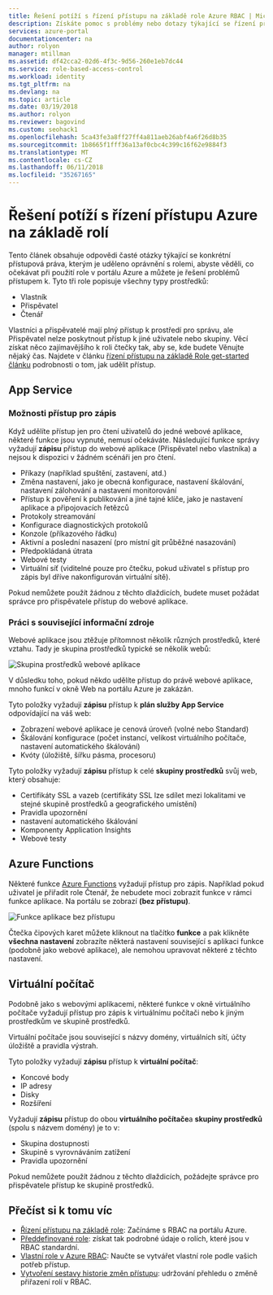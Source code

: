 ```yaml
---
title: Řešení potíží s řízení přístupu na základě role Azure RBAC | Microsoft Docs
description: Získáte pomoc s problémy nebo dotazy týkající se řízení přístupu na základě Role prostředky.
services: azure-portal
documentationcenter: na
author: rolyon
manager: mtillman
ms.assetid: df42cca2-02d6-4f3c-9d56-260e1eb7dc44
ms.service: role-based-access-control
ms.workload: identity
ms.tgt_pltfrm: na
ms.devlang: na
ms.topic: article
ms.date: 03/19/2018
ms.author: rolyon
ms.reviewer: bagovind
ms.custom: seohack1
ms.openlocfilehash: 5ca43fe3a8ff27ff4a811aeb26abf4a6f26d8b35
ms.sourcegitcommit: 1b8665f1fff36a13af0cbc4c399c16f62e9884f3
ms.translationtype: MT
ms.contentlocale: cs-CZ
ms.lasthandoff: 06/11/2018
ms.locfileid: "35267165"
---
```

# <a name="troubleshooting-azure-role-based-access-control"></a>Řešení potíží s řízení přístupu Azure na základě rolí 

Tento článek obsahuje odpovědi časté otázky týkající se konkrétní přístupová práva, kterým je uděleno oprávnění s rolemi, abyste věděli, co očekávat při použití role v portálu Azure a můžete je řešení problémů přístupem k. Tyto tři role popisuje všechny typy prostředků:

* Vlastník  
* Přispěvatel  
* Čtenář  

Vlastníci a přispěvatelé mají plný přístup k prostředí pro správu, ale Přispěvatel nelze poskytnout přístup k jiné uživatele nebo skupiny. Věcí získat něco zajímavějšího k roli čtečky tak, aby se, kde budete Věnujte nějaký čas. Najdete v článku [řízení přístupu na základě Role get-started článku](role-assignments-portal.md) podrobnosti o tom, jak udělit přístup.

## <a name="app-service"></a>App Service
### <a name="write-access-capabilities"></a>Možnosti přístup pro zápis
Když udělíte přístup jen pro čtení uživatelů do jedné webové aplikace, některé funkce jsou vypnuté, nemusí očekáváte. Následující funkce správy vyžadují **zápisu** přístup do webové aplikace (Přispěvatel nebo vlastníka) a nejsou k dispozici v žádném scénáři jen pro čtení.

* Příkazy (například spuštění, zastavení, atd.)
* Změna nastavení, jako je obecná konfigurace, nastavení škálování, nastavení zálohování a nastavení monitorování
* Přístup k pověření k publikování a jiné tajné klíče, jako je nastavení aplikace a připojovacích řetězců
* Protokoly streamování
* Konfigurace diagnostických protokolů
* Konzole (příkazového řádku)
* Aktivní a poslední nasazení (pro místní git průběžné nasazování)
* Předpokládaná útrata
* Webové testy
* Virtuální síť (viditelné pouze pro čtečku, pokud uživatel s přístup pro zápis byl dříve nakonfigurován virtuální sítě).

Pokud nemůžete použít žádnou z těchto dlaždicích, budete muset požádat správce pro přispěvatele přístup do webové aplikace.

### <a name="dealing-with-related-resources"></a>Práci s související informační zdroje
Webové aplikace jsou ztěžuje přítomnost několik různých prostředků, které vztahu. Tady je skupina prostředků typické se několik webů:

![Skupina prostředků webové aplikace](./media/troubleshooting/website-resource-model.png)

V důsledku toho, pokud někdo udělíte přístup do právě webové aplikace, mnoho funkcí v okně Web na portálu Azure je zakázán.

Tyto položky vyžadují **zápisu** přístup k **plán služby App Service** odpovídající na váš web:  

* Zobrazení webové aplikace je cenová úroveň (volné nebo Standard)  
* Škálování konfigurace (počet instancí, velikost virtuálního počítače, nastavení automatického škálování)  
* Kvóty (úložiště, šířku pásma, procesoru)  

Tyto položky vyžadují **zápisu** přístup k celé **skupiny prostředků** svůj web, který obsahuje:  

* Certifikáty SSL a vazeb (certifikáty SSL lze sdílet mezi lokalitami ve stejné skupině prostředků a geografického umístění)  
* Pravidla upozornění  
* nastavení automatického škálování  
* Komponenty Application Insights  
* Webové testy  

## <a name="azure-functions"></a>Azure Functions
Některé funkce [Azure Functions](../azure-functions/functions-overview.md) vyžadují přístup pro zápis. Například pokud uživatel je přiřadit role Čtenář, že nebudete moci zobrazit funkce v rámci funkce aplikace. Na portálu se zobrazí **(bez přístupu)**.

![Funkce aplikace bez přístupu](./media/troubleshooting/functionapps-noaccess.png)

Čtečka čipových karet můžete kliknout na tlačítko **funkce** a pak klikněte **všechna nastavení** zobrazíte některá nastavení související s aplikaci funkce (podobně jako webové aplikace), ale nemohou upravovat některé z těchto nastavení.

## <a name="virtual-machine"></a>Virtuální počítač
Podobně jako s webovými aplikacemi, některé funkce v okně virtuálního počítače vyžadují přístup pro zápis k virtuálnímu počítači nebo k jiným prostředkům ve skupině prostředků.

Virtuální počítače jsou související s názvy domény, virtuálních sítí, účty úložiště a pravidla výstrah.

Tyto položky vyžadují **zápisu** přístup k **virtuální počítač**:

* Koncové body  
* IP adresy  
* Disky  
* Rozšíření  

Vyžadují **zápisu** přístup do obou **virtuálního počítače**a **skupiny prostředků** (spolu s názvem domény) je to v:  

* Skupina dostupnosti  
* Skupině s vyrovnáváním zatížení  
* Pravidla upozornění  

Pokud nemůžete použít žádnou z těchto dlaždicích, požádejte správce pro přispěvatele přístup ke skupině prostředků.

## <a name="see-more"></a>Přečíst si k tomu víc
* [Řízení přístupu na základě role](role-assignments-portal.md): Začínáme s RBAC na portálu Azure.
* [Předdefinované role](built-in-roles.md): získat tak podrobné údaje o rolích, které jsou v RBAC standardní.
* [Vlastní role v Azure RBAC](custom-roles.md): Naučte se vytvářet vlastní role podle vašich potřeb přístup.
* [Vytvoření sestavy historie změn přístupu](change-history-report.md): udržování přehledu o změně přiřazení rolí v RBAC.

